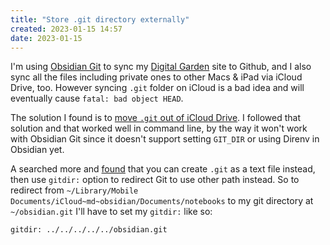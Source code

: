 ```yaml
---
title: "Store .git directory externally"
created: 2023-01-15 14:57
date: 2023-01-15
---
```


I'm using [Obsidian Git](https://github.com/denolehov/obsidian-git) to sync my [Digital Garden](Digital%20Garden.md) site to Github, and I also sync all the files including private ones to other Macs & iPad via iCloud Drive, too. However syncing `.git` folder on iCloud is a bad idea and will eventually cause `fatal: bad object HEAD`.

The solution I found is to [move `.git` out of iCloud Drive](https://josh.fail/2022/a-solution-for-git-repos-and-icloud). I followed that solution and that worked well in command line, by the way it won't work with Obsidian Git since it doesn't support setting `GIT_DIR` or using Direnv in Obsidian yet.

A searched more and [found](https://github.com/denolehov/obsidian-git/issues/55) that you can create `.git` as a text file instead, then use `gitdir:` option to redirect Git to use other path instead. So to redirect from `~/Library/Mobile Documents/iCloud~md~obsidian/Documents/notebooks` to my git directory at `~/obsidian.git` I'll  have to set my `gitdir:` like so:

```
gitdir: ../../../../../obsidian.git
```